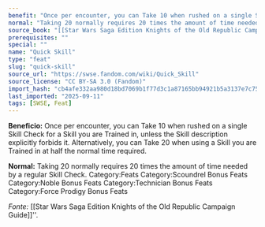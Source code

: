 ```yaml
---
benefit: "Once per encounter, you can Take 10 when rushed on a single Skill Check for a Skill you are Trained in, unless the Skill description explicitly forbids it. Alternatively, you can Take 20 when using a Skill you are Trained in at half the normal time required."
normal: "Taking 20 normally requires 20 times the amount of time needed by a regular Skill Check. Category:Feats Category:Scoundrel Bonus Feats Category:Noble Bonus Feats Category:Technician Bonus Feats Category:Force Prodigy Bonus Feats"
source_book: "[[Star Wars Saga Edition Knights of the Old Republic Campaign Guide]]''"
prerequisites: ""
special: ""
name: "Quick Skill"
type: "feat"
slug: "quick-skill"
source_url: "https://swse.fandom.com/wiki/Quick_Skill"
source_license: "CC BY-SA 3.0 (Fandom)"
import_hash: "cb4afe332aa980d18bd7069b1f77d3c1a87165bb94921b5a3137e7c75ae0341d"
last_imported: "2025-09-11"
tags: [SWSE, Feat]
---
```

**Beneficio:** Once per encounter, you can Take 10 when rushed on a single Skill Check for a Skill you are Trained in, unless the Skill description explicitly forbids it. Alternatively, you can Take 20 when using a Skill you are Trained in at half the normal time required.

**Normal:** Taking 20 normally requires 20 times the amount of time needed by a regular Skill Check. Category:Feats Category:Scoundrel Bonus Feats Category:Noble Bonus Feats Category:Technician Bonus Feats Category:Force Prodigy Bonus Feats

*Fonte:* [[Star Wars Saga Edition Knights of the Old Republic Campaign Guide]]''.